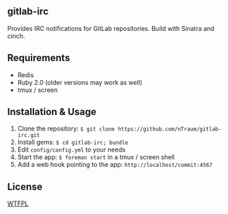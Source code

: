 ## gitlab-irc

Provides IRC notifications for GitLab repositories. Build with Sinatra and cinch.

## Requirements

* Redis
* Ruby 2.0 (older versions may work as well)
* tmux / screen

## Installation & Usage

1. Clone the repository: `$ git clone https://github.com/nTraum/gitlab-irc.git`
2. Install gems: `$ cd gitlab-irc; bundle`
2. Edit `config/config.yml` to your needs
3. Start the app: `$ foreman start` in a tmux / screen shell
4. Add a web hook pointing to the app: `http://localhost/commit:4567`

## License

[WTFPL](http://www.wtfpl.net/txt/copying/)
